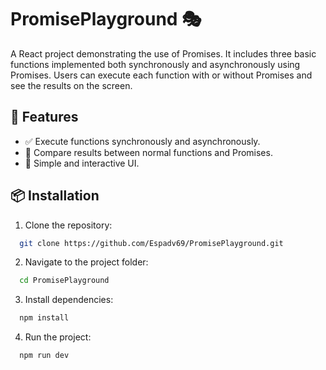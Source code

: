 # PromisePlayground 🎭

A React project demonstrating the use of Promises. It includes three basic functions implemented both synchronously and asynchronously using Promises. Users can execute each function with or without Promises and see the results on the screen.

## 🚀 Features
- ✅ Execute functions synchronously and asynchronously.
- 🔄 Compare results between normal functions and Promises.
- 🎨 Simple and interactive UI.

## 📦 Installation

1. Clone the repository:
```sh
  git clone https://github.com/Espadv69/PromisePlayground.git
```

2. Navigate to the project folder:
```sh
  cd PromisePlayground
```

3. Install dependencies:
```sh
  npm install
```

4. Run the project:
```sh
  npm run dev
```
